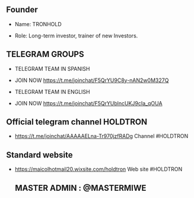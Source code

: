 ## Founder

* Name: TRONHOLD

* Role: Long-term investor, trainer of new Investors.

## TELEGRAM GROUPS

* TELEGRAM TEAM IN SPANISH

* JOIN NOW https://t.me/joinchat/F5QrYU9C8y-nAN2w0M327Q


* TELEGRAM TEAM IN ENGLISH

* JOIN NOW https://t.me/joinchat/F5QrYUblncUKJ9cIa_qOUA

## Official telegram channel HOLDTRON

* https://t.me/joinchat/AAAAAELna-Tr970jzfRADg Channel #HOLDTRON

## Standard website
* https://maicolhotmail20.wixsite.com/holdtron Web site #HOLDTRON


     ## MASTER ADMIN :  @MASTERMIWE   
